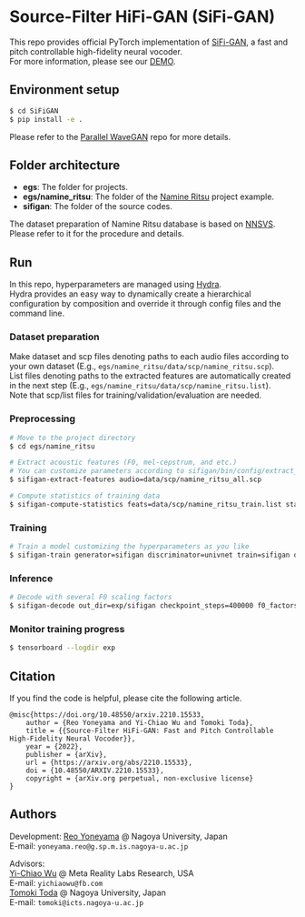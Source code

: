 # Source-Filter HiFi-GAN (SiFi-GAN)

This repo provides official PyTorch implementation of [SiFi-GAN](https://arxiv.org/abs/2210.15533), a fast and pitch controllable high-fidelity neural vocoder.<br>
For more information, please see our [DEMO](https://chomeyama.github.io/SiFiGAN-Demo/).

## Environment setup

```bash
$ cd SiFiGAN
$ pip install -e .
```

Please refer to the [Parallel WaveGAN](https://github.com/kan-bayashi/ParallelWaveGAN) repo for more details.

## Folder architecture
- **egs**:
The folder for projects.
- **egs/namine_ritsu**:
The folder of the [Namine Ritsu](https://www.youtube.com/watch?v=pKeo9IE_L1I) project example.
- **sifigan**:
The folder of the source codes.

The dataset preparation of Namine Ritsu database is based on [NNSVS](https://github.com/nnsvs/nnsvs/).
Please refer to it for the procedure and details.

## Run

In this repo, hyperparameters are managed using [Hydra](https://hydra.cc/docs/intro/).<br>
Hydra provides an easy way to dynamically create a hierarchical configuration by composition and override it through config files and the command line.

### Dataset preparation

Make dataset and scp files denoting paths to each audio files according to your own dataset (E.g., `egs/namine_ritsu/data/scp/namine_ritsu.scp`).<br>
List files denoting paths to the extracted features are automatically created in the next step (E.g., `egs/namine_ritsu/data/scp/namine_ritsu.list`).<br>
Note that scp/list files for training/validation/evaluation are needed.

### Preprocessing

```bash
# Move to the project directory
$ cd egs/namine_ritsu

# Extract acoustic features (F0, mel-cepstrum, and etc.)
# You can customize parameters according to sifigan/bin/config/extract_features.yaml
$ sifigan-extract-features audio=data/scp/namine_ritsu_all.scp

# Compute statistics of training data
$ sifigan-compute-statistics feats=data/scp/namine_ritsu_train.list stats=data/stats/namine_ritsu_train.joblib
```

### Training

```bash
# Train a model customizing the hyperparameters as you like
$ sifigan-train generator=sifigan discriminator=univnet train=sifigan data=namine_ritsu out_dir=exp/sifigan
```

### Inference

```bash
# Decode with several F0 scaling factors
$ sifigan-decode out_dir=exp/sifigan checkpoint_steps=400000 f0_factors=[0.5,1.0,2.0]
```

### Monitor training progress

```bash
$ tensorboard --logdir exp
```

## Citation
If you find the code is helpful, please cite the following article.

```
@misc{https://doi.org/10.48550/arxiv.2210.15533,
    author = {Reo Yoneyama and Yi-Chiao Wu and Tomoki Toda},
    title = {{Source-Filter HiFi-GAN: Fast and Pitch Controllable High-Fidelity Neural Vocoder}},
    year = {2022},
    publisher = {arXiv},
    url = {https://arxiv.org/abs/2210.15533},
    doi = {10.48550/ARXIV.2210.15533},
    copyright = {arXiv.org perpetual, non-exclusive license}
}
```

## Authors

Development:
[Reo Yoneyama](https://chomeyama.github.io/Profile/) @ Nagoya University, Japan<br>
E-mail: `yoneyama.reo@g.sp.m.is.nagoya-u.ac.jp`

Advisors:<br>
[Yi-Chiao Wu](https://bigpon.github.io/) @ Meta Reality Labs Research, USA<br>
E-mail: `yichiaowu@fb.com`<br>
[Tomoki Toda](https://sites.google.com/site/tomokitoda/) @ Nagoya University, Japan<br>
E-mail: `tomoki@icts.nagoya-u.ac.jp`
